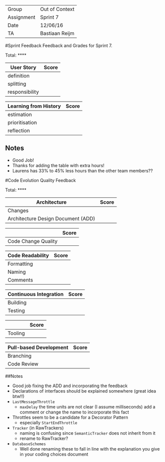 |      |            |
|------|------------|
|Group | Out of Context |
|Assignment|Sprint 7|
|Date|12/06/16|
|TA|Bastiaan Reijm|

#Sprint Feedback
Feedback and Grades for Sprint 7.

Total: ****

| User Story | Score |
|------------|-------|
| definition |     |
| splitting  |     |
| responsibility |  |

| Learning from History | Score |
|-----------------------|-------|
| estimation            |      |
| prioritisation        |     |
| reflection            |      |

## Notes
* Good Job!
* Thanks for adding the table with extra hours!
* Laurens has 33% to 45% less hours than the other team members??

#Code Evolution Quality Feedback

Total: ****

| Architecture                       | Score |
|------------------------------------|-------|
| Changes                            |      |
| Architecture Design Document (ADD) |      |

|                     | Score |
|---------------------|-------|
| Code Change Quality |      |

| Code Readability | Score |
|------------------|-------|
| Formatting       |      |
| Naming           |      |
| Comments         |      |

| Continuous Integration | Score |
|------------------------|-------|
| Building               |      |
| Testing                |      |

|         | Score |
|---------|-------|
| Tooling |      |

| Pull-based Development | Score |
|------------------------|-------|
| Branching              |      |
| Code Review            |      |

##Notes
* Good job fixing the ADD and incorporating the feedback
* Declarations of interfaces should be explained somewhere (great idea btw!!)
* `LastMessageThrottle`
	* `maxDelay` the time units are not clear (I assume milliseconds) add a comment or change the name to incorporate this fact
* Throttles seem to be a candidate for a Decorator Pattern
	* especially `StartEndThrottle`
* `Tracker` (in RawTrackers)
	* naming is confusing since `SemanticTracker` does not inherit from it
	* rename to RawTracker?
* `DatabaseSchemes`
	* Well done renaming these to fall in line with the explanation you give in your coding choices document